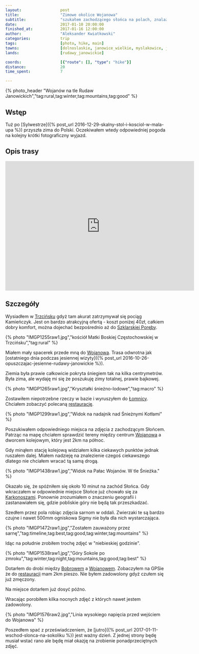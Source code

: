 ```yaml
---
layout:                 post
title:                  "Zimowe okolice Wojanowa"
subtitle:               "szukałem zachodzącego słońca na polach, znalazłem uciekające sarny"
date:                   2017-01-10 20:00:00
finished_at:            2017-01-16 12:00:00
author:                 "Aleksander Kwiatkowski"
categories:             trip
tags:                   [photo, hike, main]
towns:                  [dolnoslaskie, janowice_wielkie, myslakowice, jelenia_gora]
lands:                  [rudawy_janowickie]

coords:                 [{"route": [], "type": "hike"}]
distance:               20
time_spent:             7

---
```


[wiki-trzcinsko]: https://pl.wikipedia.org/wiki/Trzci%C5%84sko
[wiki-szklarska]: https://pl.wikipedia.org/wiki/Szklarska_Por%C4%99ba
[wiki-wojanow]: https://pl.wikipedia.org/wiki/Wojan%C3%B3w
[wiki-lomnica]: https://pl.wikipedia.org/wiki/%C5%81omnica_(powiat_jeleniog%C3%B3rski)
[wiki-karkonosze]: https://pl.wikipedia.org/wiki/Karkonosze
[wiki-bobrow]: https://pl.wikipedia.org/wiki/Bobr%C3%B3w_(powiat_jeleniog%C3%B3rski)

[restauracja-lomnica]: http://www.palac-lomnica.pl/pl/restauracja_stara_stajnia

{% photo_header "Wojanów na tle Rudaw Janowickich","tag:rural,tag:winter,tag:mountains,tag:good" %}

Wstęp
-----

Tuż po [Sylwestrze]({% post_url 2016-12-29-skalny-stol-i-kosciol-w-mala-upa %})
przyszła zima do Polski. Oczekiwałem wtedy odpowiedniej pogoda na kolejny
krótki fotograficzny wyjazd.

Opis trasy
----------

<iframe height='405' width='590' frameborder='0' allowtransparency='true' scrolling='no' src='https://www.strava.com/activities/833066115/embed/e25472903091c7ea2c499e442e560ad7398454d1'></iframe>

Szczegóły
---------

Wysiadłem w [Trzcińsku][wiki-trzcinsko] gdyż tam akurat zatrzymywał się
pociąg Kamieńczyk. Jest on bardzo atrakcyjną ofertą - koszt poniżej 40zł, całkiem
dobry komfort, można dojechać bezpośrednio aż do [Szklarskiej Poręby][wiki-szklarska].

<!-- IMGP1249raw1.jpg -->
{% photo "IMGP1255raw1.jpg","kościół Matki Boskiej Częstochowskiej w Trzcińsku","tag:rural" %}

Miałem mały spacerek przede mną do [Wojanowa][wiki-wojanow]. Trasa odwrotna
jak [ostatniego dnia podczas jesiennej wizyty]({% post_url 2016-10-26-opuszczajac-jesienne-rudawy-janowickie %}).

Ziemia była prawie całkowicie pokryta śniegiem tak na kilka centrymetrów.
Była zima, ale wydaję mi się że poszukuję zimy totalnej, prawie bajkowej.

{% photo "IMGP1265raw1.jpg","Kryształki śnieżno-lodowe","tag:macro" %}

Zostawiłem niepotrzebne rzeczy w bazie i wyruszyłem do [Łomnicy][wiki-lomnica].
Chciałem zobaczyć polecaną [restaurację][restauracja-lomnica].

{% photo "IMGP1299raw1.jpg","Widok na nadajnik nad Śnieżnymi Kotłami" %}

Poszukiwałem odpowiedniego miejsca na zdjęcia z zachodzącym Słońcem. Patrząc na mapę
chciałem sprawdzić tereny między centrum [Wojanowa][wiki-wojanow] a dworcem
kolejowym, który jest 2km na północ.

Gdy minąłem stację kolejową widziałem kilka ciekawych punktów jednak
ruszałem dalej. Miałem nadzieję na znalezienie czegoś ciekawszego dlatego
nie chciałem wracać tą samą drogą.

{% photo "IMGP1438raw1.jpg","Widok na Pałac Wojanów. W tle Śnieżka." %}

Okazało się, że spóźniłem się około 10 minut na zachód Słońca.
Gdy wkraczałem w odpowiednie
miejsce Słońce już chowało się za [Karkonoszami][wiki-karkonosze].
Ponownie zrozumiałem o znaczeniu geografii i zastanawiałem się, gdzie pobliskie
góry nie będą tak przeszkadzać.

Szedłem przez pola robiąc zdjęcia sarnom w oddali. Zwierzaki te są bardzo czujne
i nawet 500mm ogniskowa Sigmy nie była dla nich wystarczająca.

{% photo "IMGP1472raw1.jpg","Zostałem zauważony przez sarnę","tag:timeline,tag:best,tag:good,tag:winter,tag:mountains" %}

Idąc na południe zrobiłem trochę zdjęć w "niebieskiej godzinie".

{% photo "IMGP1538raw1.jpg","Góry Sokole po zmroku","tag:winter,tag:night,tag:mountains,tag:good,tag:best" %}

Dotarłem do drobi między [Bobrowem][wiki-bobrow] a [Wojanowem][wiki-wojanow].
Zobaczyłem na GPSie że do [restauracji][restauracja-lomnica] mam 2km pieszo.
Nie byłem zadowolony gdyż czułem się już zmęczony.

Na miejsce dotarłem już dosyć późno.

Wracając porobiłem kilka nocnych zdjęć z których nawet jestem zadowolony.

{% photo "IMGP1576raw2.jpg","Linia wysokiego napięcia przed wejściem do Wojanowa" %}

Poszedłem spać z przeświadczeniem, że [jutro]({% post_url 2017-01-11-wschod-slonca-na-sokoliku %})
jest ważny dzień. Z jednej strony będę musiał wstać rano ale będę miał okazję na
zrobienie ponadprzeciętnych zdjęć.
